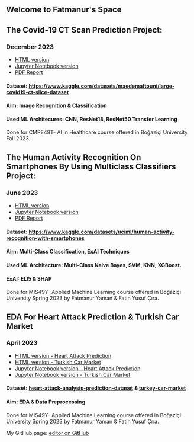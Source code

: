 ## Welcome to Fatmanur's Space

## The Covid-19 CT Scan Prediction Project:
### December 2023
- [HTML version](AI%20In%20Healthcare/Fatmanur_Yaman_CMPE_49T_Assignment4_ResNet50.html)
- [Jupyter Notebook version](AI%20In%20Healthcare/Fatmanur_Yaman_CMPE_49T_Assignment4.ipynb)
- [PDF Report](AI%20In%20Healthcare/Improvement%20Ideas%20ResNet18.pdf)
#### Dataset: https://www.kaggle.com/datasets/maedemaftouni/large-covid19-ct-slice-dataset
#### Aim: Image Recognition & Classification
#### Used ML Architecures: CNN, ResNet18, ResNet50 Transfer Learning
Done for CMPE49T- AI In Healthcare course offered in Boğaziçi University Fall 2023.


## The Human Activity Recognition On Smartphones By Using Multiclass Classifiers Project:
### June 2023
- [HTML version](Human%20Activity%20Recognition%20On%20Smartphones%20By%20Using%20Multiclass%20Classifiers/Human%20Activity%20Recognition.html)
- [Jupyter Notebook version](Human%20Activity%20Recognition%20On%20Smartphones%20By%20Using%20Multiclass%20Classifiers/Human%20Activity%20Recognition.ipynb)
- [PDF Report](Human%20Activity%20Recognition%20On%20Smartphones%20By%20Using%20Multiclass%20Classifiers/Human%20Activity%20Recognition%20On%20Smartphones%20Using%20Multi-Class%20Classifiers.pdf)
#### Dataset: https://www.kaggle.com/datasets/uciml/human-activity-recognition-with-smartphones
#### Aim: Multi-Class Classification, ExAI Techniques
#### Used ML Architecture: Multi-Class Naive Bayes, SVM, KNN, XGBoost.
#### ExAI: ELI5 & SHAP
Done for MIS49Y- Applied Machine Learning course offered in Boğaziçi University Spring 2023 by Fatmanur Yaman & Fatih Yusuf Çıra.

## EDA For Heart Attack Prediction & Turkish Car Market
### April 2023
- [HTML version - Heart Attack Prediction](EDA/heart-attack-analysis.html)
- [HTML version - Turkish Car Market](EDA/car.html)
- [Jupyter Notebook version - Heart Attack Prediction](EDA/heart-attack-analysis.ipynb)
- [Jupyter Notebook version - Turkish Car Market](EDA/car.ipynb)
#### Dataset: [heart-attack-analysis-prediction-dataset](https://www.kaggle.com/datasets/rashikrahmanpritom/heart-attack-analysis-prediction-dataset) & [turkey-car-market](https://www.kaggle.com/code/alpertemel/turkey-car-market/input)
#### Aim: EDA & Data Preprocessing
Done for MIS49Y- Applied Machine Learning course offered in Boğaziçi University Spring 2023 by Fatmanur Yaman & Fatih Yusuf Çıra.


My GitHub page: [editor on GitHub](https://github.com/BU-IE-423/fall-23-fatmanuryaman/edit/main/index.md)

